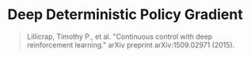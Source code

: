 # Deep Deterministic Policy Gradient


> Lillicrap, Timothy P., et al. "Continuous control with deep reinforcement learning." arXiv preprint arXiv:1509.02971 (2015).
